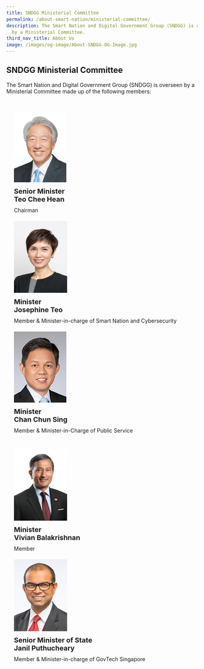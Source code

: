 ```yaml
---
title: SNDGG Ministerial Committee
permalink: /about-smart-nation/ministerial-committee/
description: The Smart Nation and Digital Government Group (SNDGG) is overseen
  by a Ministerial Committee.
third_nav_title: About Us
image: /images/og-image/About-SNDGG-OG-Image.jpg
---
```



## SNDGG Ministerial Committee

The Smart Nation and Digital Government Group (SNDGG) is overseen by a Ministerial Committee made up of the following members:

<div class="row" style="padding: 20px 0px 0px 0px;">

<div class="col" style="padding: 10px 20px 10px 20px">

<div style="width:100%;display:flex;justify-content:left;"><div style="width:160px;"><a href="https://www.pmo.gov.sg/cabinet/mr-teo-chee-hean"><img src="/images/abt-smart-nation/leaders/mr-teo-chee-hean.jpg" alt="Teo Chee Hean"></a></div></div><div style="font-size:18px;padding: 10px 0px 10px 0px"><b>Senior Minister<br>Teo Chee Hean</b></div>Chairman<br></div>

<div class="col" style="padding: 10px 20px 10px 20px">

<div style="width:100%;display:flex;justify-content:left;"><div style="width:160px;"><a href="https://www.pmo.gov.sg/cabinet/mrs-josephine-teo"><img src="/images/abt-smart-nation/leaders/mrs-josephine-teo.jpg" alt="Josephine Teo"></a></div></div><div style="font-size:18px;padding: 10px 0px 10px 0px"><b>Minister<br>Josephine Teo</b></div>Member & Minister-in-charge of Smart Nation and Cybersecurity<br></div>

<div class="col" style="padding: 10px 20px 10px 20px">

<div style="width:100%;display:flex;justify-content:left;"><div style="width:160px;"><a href="https://www.pmo.gov.sg/cabinet/mr-chan-chun-sing"><img src="/images/abt-smart-nation/leaders/mr-chan-chun-sing-2.jpg" alt="Chan Chun Sing"></a></div></div><div style="font-size:18px;padding: 10px 0px 10px 0px"><b>Minister<br>Chan Chun Sing</b></div>Member & Minister-in-Charge of Public Service<br></div>

</div>
	
 <div class="row" style="padding: 20px 0px 0px 0px;">

<div class="col" style="padding: 10px 20px 10px 20px">

<div style="width:100%;display:flex;justify-content:left;"><div style="width:160px;"><a href="https://www.pmo.gov.sg/cabinet/dr-vivian-balakrishnan"><img src="/images/abt-smart-nation/leaders/dr%20vivian%20balakrishnan.png" alt="Vivian Balakrishnan"></a></div></div><div style="font-size:18px;padding: 10px 0px 10px 0px"><b>Minister<br>Vivian Balakrishnan</b></div>Member<br></div>

<div class="col" style="padding: 10px 20px 10px 20px">

<div style="width:100%;display:flex;justify-content:left;"><div style="width:160px;"><a href="https://www.parliament.gov.sg/mps/list-of-current-mps/mp/details/janil-puthucheary"><img src="/images/abt-smart-nation/leaders/dr-janil.jpg" alt="Janil Puthucheary"></a></div></div><div style="font-size:18px;padding: 10px 0px 10px 0px"><b>Senior Minister of State<br>Janil Puthucheary</b></div>Member & Minister-in-charge of GovTech Singapore<br></div>

<div class="col" style="padding: 10px 20px 10px 20px"></div>

</div>